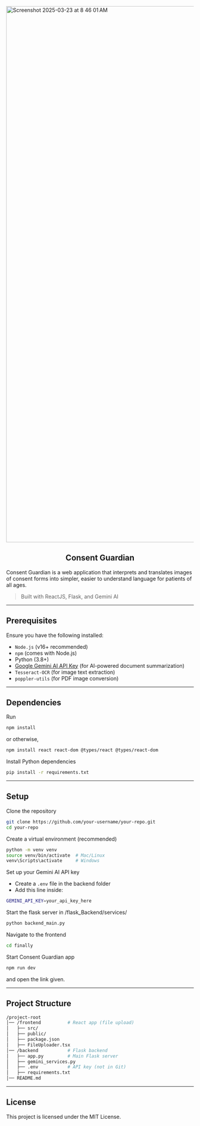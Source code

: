 
<img width="1440" alt="Screenshot 2025-03-23 at 8 46 01 AM" src="https://github.com/user-attachments/assets/ecfe39cf-31e6-47cd-8a83-3ac8357d0e88" />

<div align='center'>

  ## Consent Guardian

  
</div>

Consent Guardian is a web application that interprets and translates images of consent forms into simpler, easier to understand language for patients of all ages. 
> Built with ReactJS, Flask, and Gemini AI

---
## Prerequisites
Ensure you have the following installed:
- `Node.js` (v16+ recommended)
- `npm` (comes with Node.js)
- Python (3.8+)
- [Google Gemini AI API Key](https://aistudio.google.com/prompts/new_chat) (for AI-powered document summarization)
- `Tesseract-OCR` (for image text extraction)
- `poppler-utils` (for PDF image conversion)
---
## Dependencies
Run
```sh
npm install
```
or otherwise,
```sh
npm install react react-dom @types/react @types/react-dom
```
Install Python dependencies
```sh
pip install -r requirements.txt
```
---
## Setup
Clone the repository
```sh
git clone https://github.com/your-username/your-repo.git
cd your-repo
```
Create a virtual environment (recommended)
```sh
python -m venv venv
source venv/bin/activate  # Mac/Linux
venv\Scripts\activate     # Windows
```
Set up your Gemini AI API key
- Create a `.env` file in the backend folder
- Add this line inside:
```sh
GEMINI_API_KEY=your_api_key_here
```
Start the flask server in /flask_Backend/services/
```sh
python backend_main.py
```
Navigate to the frontend
```sh
cd finally
```
Start Consent Guardian app
```sh
npm run dev
```
and open the link given.

---
## Project Structure
```bash
/project-root
│── /frontend          # React app (file upload)
│   ├── src/
│   ├── public/
│   ├── package.json
│   ├── FileUploader.tsx
│── /backend           # Flask backend
│   ├── app.py         # Main Flask server
│   ├── gemini_services.py
│   ├── .env           # API key (not in Git)
│   ├── requirements.txt
│── README.md
```
---
## License
This project is licensed under the MIT License.




